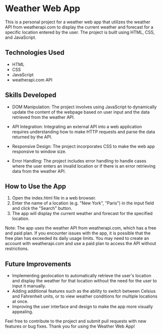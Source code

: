 # Weather Web App

This is a personal project for a weather web app that utilizes the weather API from weatherapi.com to display the current weather and forecast for a specific location entered by the user. The project is built using HTML, CSS, and JavaScript.

## Technologies Used

- HTML
- CSS
- JavaScript
- weatherapi.com API

## Skills Developed

- DOM Manipulation: The project involves using JavaScript to dynamically update the content of the webpage based on user input and the data retrieved from the weather API.

- API Integration: Integrating an external API into a web application requires understanding how to make HTTP requests and parse the data returned by the API.

- Responsive Design: The project incorporates CSS to make the web app responsive to window size.

- Error Handling: The project includes error handling to handle cases where the user enters an invalid location or if there is an error retrieving data from the weather API.

## How to Use the App
1) Open the index.html file in a web browser.
2) Enter the name of a location (e.g. "New York", "Paris") in the input field and click the "Search" button.
3) The app will display the current weather and forecast for the specified location.

Note: The app uses the weather API from weatherapi.com, which has a free and paid plan. If you encounter issues with the app, it is possible that the free plan has exceeded its daily usage limits. You may need to create an account with weatherapi.com and use a paid plan to access the API without restrictions.

## Future Improvements
- Implementing geolocation to automatically retrieve the user's location and display the weather for that location without the need for the user to input it manually.
- Adding additional features such as the ability to switch between Celsius and Fahrenheit units, or to view weather conditions for multiple locations at once.
- Improving the user interface and design to make the app more visually appealing.

Feel free to contribute to the project and submit pull requests with new features or bug fixes. Thank you for using the Weather Web App!
